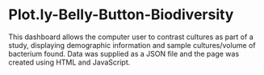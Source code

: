 # Plot.ly-Belly-Button-Biodiversity

This dashboard allows the computer user to contrast cultures as part of a study, displaying demographic information and sample cultures/volume of bacterium found. Data was supplied as a JSON file and the page was created using HTML and JavaScript.

